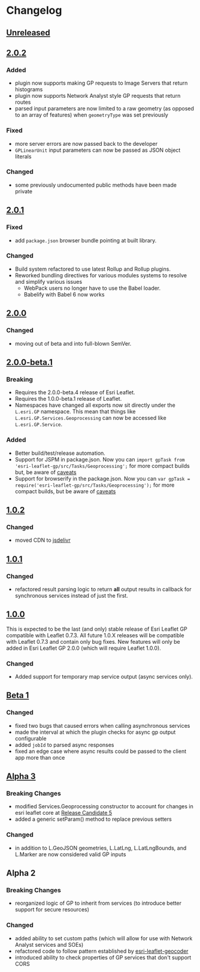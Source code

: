 # Changelog

## [Unreleased][unreleased]

## [2.0.2]

### Added

* plugin now supports making GP requests to Image Servers that return histograms
* plugin now supports Network Analyst style GP requests that return routes
* parsed input parameters are now limited to a raw geometry (as opposed to an array of features) when `geometryType` was set previously

### Fixed

* more server errors are now passed back to the developer
* `GPLinearUnit` input parameters can now be passed as JSON object literals

### Changed

* some previously undocumented public methods have been made private

## [2.0.1]

### Fixed

* add `package.json` browser bundle pointing at built library.

### Changed

* Build system refactored to use latest Rollup and Rollup plugins.
* Reworked bundling directives for various modules systems to resolve and simplify various issues
  * WebPack users no longer have to use the Babel loader.
  * Babelify with Babel 6 now works

## [2.0.0]

### Changed

* moving out of beta and into full-blown SemVer.

## [2.0.0-beta.1]

### Breaking
* Requires the 2.0.0-beta.4 release of Esri Leaflet.
* Requires the 1.0.0-beta.1 release of Leaflet.
* Namespaces have changed all exports now sit directly under the `L.esri.GP` namespace. This mean that things like `L.esri.GP.Services.Geoprocessing` can now be accessed like `L.esri.GP.Service`.

### Added

* Better build/test/release automation.
* Support for JSPM in package.json. Now you can `import gpTask from 'esri-leaflet-gp/src/Tasks/Geoprocessing';` for more compact builds but, be aware of [caveats](http://blog.izs.me/post/44149270867/why-no-directories-lib-in-node-the-less-snarky)
* Support for browserify in the package.json. Now you can `var gpTask = require('esri-leaflet-gp/src/Tasks/Geoprocessing');` for more compact builds, but be aware of [caveats](http://blog.izs.me/post/44149270867/why-no-directories-lib-in-node-the-less-snarky)


## [1.0.2]

### Changed
- moved CDN to [jsdelivr](http://www.jsdelivr.com/#!leaflet.esri.gp)


## [1.0.1]

### Changed
- refactored result parsing logic to return **all** output results in callback for synchronous services instead of just the first.

## [1.0.0]

This is expected to be the last (and only) stable release of Esri Leaflet GP compatible with Leaflet 0.7.3. All future 1.0.X releases will be compatible with Leaflet 0.7.3 and contain only bug fixes. New features will only be added in Esri Leaflet GP 2.0.0 (which will require Leaflet 1.0.0).

### Changed
- Added support for temporary map service output (async services only).

## [Beta 1]
### Changed
- fixed two bugs that caused errors when calling asynchronous services
- made the interval at which the plugin checks for async gp output configurable
- added `jobId` to parsed async responses
- fixed an edge case where async results could be passed to the client app more than once

## [Alpha 3]
### Breaking Changes
- modified Services.Geoprocessing constructor to account for changes in esri leaflet core at [Release Candidate 5](https://github.com/Esri/esri-leaflet/blob/master/CHANGELOG.md#release-candidate-5)
- added a generic setParam() method to replace previous setters

### Changed
- in addition to L.GeoJSON geometries, L.LatLng, L.LatLngBounds, and L.Marker are now considered valid GP inputs

## Alpha 2

### Breaking Changes
- reorganized logic of GP to inherit from services (to introduce better support for secure resources)

### Changed
- added ability to set custom paths (which will allow for use with Network Analyst services and SOEs)
- refactored code to follow pattern established by [esri-leaflet-geocoder](https://github.com/Esri/esri-leaflet-geocoder)
- introduced ability to check properties of GP services that don't support CORS

[unreleased]: https://github.com/jgravois/esri-leaflet-gp/compare/v2.0.2...HEAD
[2.0.2]: https://github.com/jgravois/esri-leaflet-gp/compare/v2.0.1...v2.0.2
[2.0.1]: https://github.com/jgravois/esri-leaflet-gp/compare/v2.0.0...v2.0.1
[2.0.0]: https://github.com/jgravois/esri-leaflet-gp/compare/v2.0.0-beta.1...v2.0.0
[2.0.0-beta.1]: https://github.com/jgravois/esri-leaflet-gp/compare/v1.0.2...v2.0.0-beta.1
[1.0.2]: https://github.com/jgravois/esri-leaflet-gp/compare/v1.0.1...v1.0.2
[1.0.1]: https://github.com/jgravois/esri-leaflet-gp/compare/v1.0.0...v1.0.1
[1.0.0]: https://github.com/jgravois/esri-leaflet-gp/compare/v0.0.1-beta.1...v1.0.0
[Beta 1]: https://github.com/jgravois/esri-leaflet-gp/compare/v0.0.1-alpha.3...v0.0.1-beta.1
[Alpha 3]: https://github.com/jgravois/esri-leaflet-gp/compare/v0.0.1-alpha.3...v0.0.1-alpha.2